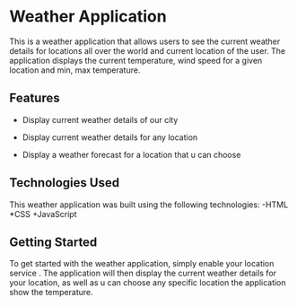 # Weather Application
This is a weather application that allows users to see the current weather details for locations all over the world and current location of the user. The application displays the current temperature, wind speed for a given location and min, max temperature.

## Features
- Display current weather details of our city
* Display current weather details for any location
+ Display a weather forecast for a location that u can choose


## Technologies Used
This weather application was built using the following technologies:
-HTML
*CSS
+JavaScript

## Getting Started
To get started with the weather application, simply enable your location service . The application will then display the current weather details for your location, as well as u can choose any specific location the application show the temperature.
